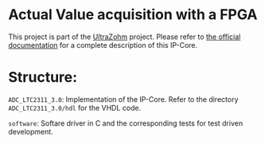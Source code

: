 # Actual Value acquisition with a FPGA

This project is part of the [UltraZohm](https://ultrazohm.com/) project. Please refer to [the official documentation](https://docs.ultrazohm.com/mpsoc/ip_cores/adc_ltc2311_v3/adc_ltc2311_v3.html) for a complete description of this IP-Core.

# Structure:

``ADC_LTC2311_3.0``: Implementation of the IP-Core. Refer to the directory ``ADC_LTC2311_3.0/hdl`` for the VHDL code.

``software``: Softare driver in C and the corresponding tests for test driven development.